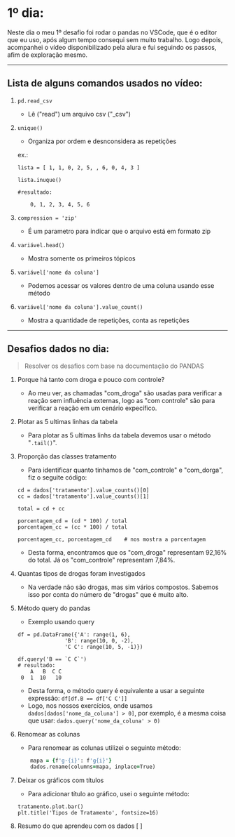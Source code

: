 # 1º dia:

Neste dia o meu 1º desafio foi rodar o pandas no VSCode, que é o editor que eu uso, após algum tempo consequi sem muito trabalho.
Logo depois, acompanhei o vídeo disponibilizado pela alura e fui seguindo os passos, afim de exploração mesmo.

---

## Lista de alguns comandos usados no vídeo:

1. `pd.read_csv`
    
    - Lê ("read") um arquivo csv ("_csv")

2. `unique()`
    - Organiza por ordem e desnconsidera as repetições
    
    ex.: 

    ```
    lista = [ 1, 1, 0, 2, 5, , 6, 0, 4, 3 ]
    
    lista.inuque()

    #resultado:

        0, 1, 2, 3, 4, 5, 6

3. `compression = 'zip'`
    - É um parametro para indicar que o arquivo está em formato zip

4. `variável.head()`
    - Mostra somente os primeiros tópicos

5. `variável['nome da coluna']`
    - Podemos acessar os valores dentro de uma coluna usando esse método

6. `variável['nome da coluna'].value_count()`
    - Mostra a quantidade de repetições, conta as repetições

---

## Desafios dados no dia:

> Resolver os desafios com base na documentação do PANDAS

1. Porque há tanto com droga e pouco com controle? 
    - Ao meu ver, as chamadas "com_droga" são usadas para verificar a reação sem influência externas, logo as "com controle" são para verificar a reação em um cenário expecífico.

2. Plotar as 5 ultimas linhas da tabela 
    - Para plotar as 5 ultimas linhs da tabela devemos usar o método "`.tail()`".

3. Proporção das classes tratamento 
    - Para identificar quanto tinhamos de "com_controle" e "com_dorga", fiz o seguite código:
    
    ```
    cd = dados['tratamento'].value_counts()[0]
    cc = dados['tratamento'].value_counts()[1]

    total = cd + cc

    porcentagem_cd = (cd * 100) / total
    porcentagem_cc = (cc * 100) / total

    porcentagem_cc, porcentagem_cd    # nos mostra a porcentagem
    ```
    - Desta forma, encontramos que os "com_droga" representam 92,16% do total. Já os "com_controle" representam 7,84%.

4. Quantas tipos de drogas foram investigados 
    - Na verdade não são drogas, mas sim vários compostos. Sabemos isso por conta do número de "drogas" que é muito alto.

5. Método query do pandas 
    - Exemplo usando query
    
    ```
    df = pd.DataFrame({'A': range(1, 6),
                   'B': range(10, 0, -2),
                   'C C': range(10, 5, -1)})

    df.query('B == `C C`')
   # resultado: 
        A   B  C C
     0  1  10   10
    ```
    
    - Desta forma, o método query é equivalente a usar a seguinte expressão: `df[df.B == df['C C']]`
    - Logo, nos nossos exercícios, onde usamos `dados[dados['nome_da_coluna'] > 0]`, por exemplo, é a mesma coisa que usar: `dados.query('nome_da_coluna' > 0)`

6. Renomear as colunas 
    - Para renomear as colunas utilizei o seguinte método:
    
    ```for i in range(0, 35):
        mapa = {f'g-{i}': f'g{i}'}
        dados.rename(columns=mapa, inplace=True)
    ```
7. Deixar os gráficos com títulos 
    - Para adicionar título ao gráfico, usei o seguinte método:

    ```
    tratamento.plot.bar()
    plt.title('Tipos de Tratamento', fontsize=16)
    ```
8. Resumo do que aprendeu com os dados [  ]
